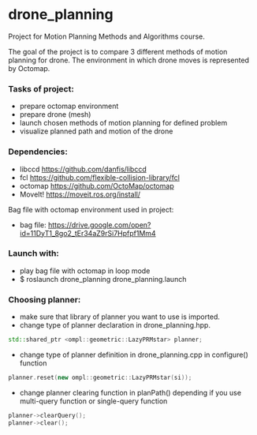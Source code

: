 # drone_planning
Project for Motion Planning Methods and Algorithms course.

The goal of the project is to compare 3 different methods of motion planning for drone. The environment in which drone moves is represented by Octomap.

### Tasks of project:
- prepare octomap environment
- prepare drone (mesh)
- launch chosen methods of motion planning for defined problem
- visualize planned path and motion of the drone

### Dependencies:
- libccd https://github.com/danfis/libccd
- fcl https://github.com/flexible-collision-library/fcl
- octomap https://github.com/OctoMap/octomap
- MoveIt! https://moveit.ros.org/install/


Bag file with octomap environment used in project:
- bag file: https://drive.google.com/open?id=11DyT1_8go2_tEr34aZ9rSi7Hpfpf1Mm4

### Launch with:
- play bag file with octomap in loop mode
- $ roslaunch drone_planning drone_planning.launch

### Choosing planner:
- make sure that library of planner you want to use is imported.
- change type of planner declaration in drone_planning.hpp.
```cpp
std::shared_ptr <ompl::geometric::LazyPRMstar> planner;
```
- change type of planner definition in drone_planning.cpp in configure() function
```cpp
planner.reset(new ompl::geometric::LazyPRMstar(si));
```
- change planner clearing function in planPath() depending if you use multi-query function or single-query function
 ```cpp
 planner->clearQuery();
 planner->clear();
 ```

